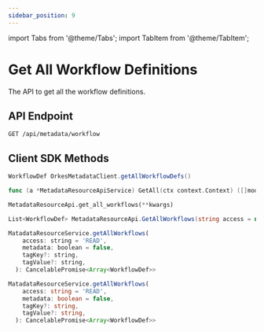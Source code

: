 ```yaml
---
sidebar_position: 9
---
```


import Tabs from '@theme/Tabs';
import TabItem from '@theme/TabItem';

# Get All Workflow Definitions

The API to get all the workflow definitions.

## API Endpoint

```
GET /api/metadata/workflow
```

## Client SDK Methods

<Tabs>
<TabItem value="Java" label="Java">

```java
WorkflowDef OrkesMetadataClient.getAllWorkflowDefs()
```

</TabItem>
<TabItem value="Golang" label="Golang">

```go
func (a *MetadataResourceApiService) GetAll(ctx context.Context) ([]model.WorkflowDef, *http.Response, error)
```

</TabItem>
<TabItem value="Python" label="Python">

```python
MetadataResourceApi.get_all_workflows(**kwargs)
```

</TabItem>
<TabItem value="CSharp" label="CSharp">

```csharp
List<WorkflowDef> MetadataResourceApi.GetAllWorkflows(string access = null, bool? metadata = null, string tagKey = null, string tagValue = null, bool? _short = null)
```

</TabItem>
<TabItem value="Javascript" label="Javascript">

```javascript
MatadataResourceService.getAllWorkflows(
    access: string = 'READ',
    metadata: boolean = false,
    tagKey?: string,
    tagValue?: string,
  ): CancelablePromise<Array<WorkflowDef>>
```

</TabItem>
<TabItem value="Typescript" label="Typescript">

```typescript
MatadataResourceService.getAllWorkflows(
    access: string = 'READ',
    metadata: boolean = false,
    tagKey?: string,
    tagValue?: string,
  ): CancelablePromise<Array<WorkflowDef>>
```

</TabItem>
</Tabs>
